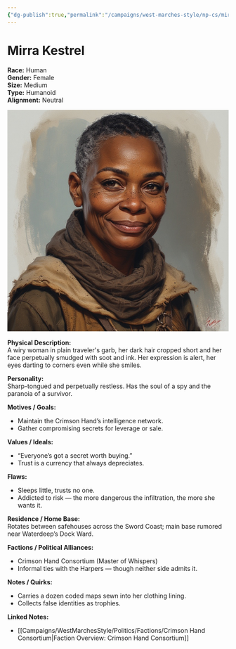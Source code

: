 ```yaml
---
{"dg-publish":true,"permalink":"/campaigns/west-marches-style/np-cs/mirra-kestrel/"}
---
```



# Mirra Kestrel

**Race:** Human  
**Gender:** Female  
**Size:** Medium  
**Type:** Humanoid  
**Alignment:** Neutral  

![Mirra_Kestrel.jpg](/img/user/_assets/WestMarchesStyle/NPC%20Portraits/Mirra_Kestrel.jpg)

**Physical Description:**  
A wiry woman in plain traveler's garb, her dark hair cropped short and her face perpetually smudged with soot and ink. Her expression is alert, her eyes darting to corners even while she smiles.  

**Personality:**  
Sharp-tongued and perpetually restless. Has the soul of a spy and the paranoia of a survivor.  

**Motives / Goals:**  
- Maintain the Crimson Hand’s intelligence network.  
- Gather compromising secrets for leverage or sale.  

**Values / Ideals:**  
- “Everyone’s got a secret worth buying.”  
- Trust is a currency that always depreciates.  

**Flaws:**  
- Sleeps little, trusts no one.  
- Addicted to risk — the more dangerous the infiltration, the more she wants it.  

**Residence / Home Base:**  
Rotates between safehouses across the Sword Coast; main base rumored near Waterdeep’s Dock Ward.  

**Factions / Political Alliances:**  
- Crimson Hand Consortium (Master of Whispers)  
- Informal ties with the Harpers — though neither side admits it.  

**Notes / Quirks:**  
- Carries a dozen coded maps sewn into her clothing lining.  
- Collects false identities as trophies.  

**Linked Notes:**  
- [[Campaigns/WestMarchesStyle/Politics/Factions/Crimson Hand Consortium\|Faction Overview: Crimson Hand Consortium]]
